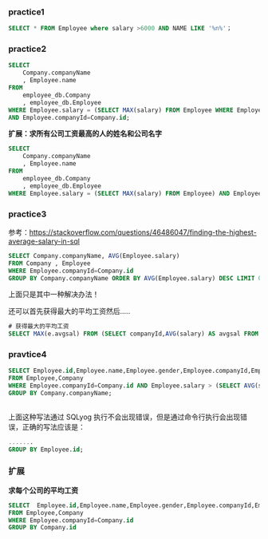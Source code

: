 ### practice1

```sql
SELECT * FROM Employee where salary >6000 AND NAME LIKE '%n%'；
```

### practice2

```sql
SELECT
    Company.companyName
    , Employee.name
FROM
    employee_db.Company
    , employee_db.Employee
WHERE Employee.salary = (SELECT MAX(salary) FROM Employee WHERE Employee.companyId=Company.id) 
AND Employee.companyId=Company.id;
```

**扩展：求所有公司工资最高的人的姓名和公司名字**

```sql
SELECT
    Company.companyName
    , Employee.name
FROM
    employee_db.Company
    , employee_db.Employee
WHERE Employee.salary = (SELECT MAX(salary) FROM Employee) AND Employee.companyId=Company.id;
```

### practice3

参考：<https://stackoverflow.com/questions/46486047/finding-the-highest-average-salary-in-sql>

```sql
SELECT Company.companyName, AVG(Employee.salary)
FROM Company , Employee
WHERE Employee.companyId=Company.id
GROUP BY Company.companyName ORDER BY AVG(Employee.salary) DESC LIMIT 0,1;
```

上面只是其中一种解决办法！

还可以首先获得最大的平均工资然后.....

```sql
# 获得最大的平均工资
SELECT MAX(e.avgsal) FROM (SELECT companyId,AVG(salary) AS avgsal FROM Employee GROUP BY companyId) e
```

### pravtice4

```sql
SELECT Employee.id,Employee.name,Employee.gender,Employee.companyId,Employee.salary,Company.companyName,AVG(Employee.salary) 
FROM Employee,Company 
WHERE Employee.companyId=Company.id AND Employee.salary > (SELECT AVG(salary) FROM Employee WHERE Employee.companyId=Company.id)
GROUP BY Company.companyName;
 
```

上面这种写法通过 SQLyog 执行不会出现错误，但是通过命令行执行会出现错误，正确的写法应该是：

```sql
.......
GROUP BY Employee.id;
```

### 扩展

**求每个公司的平均工资**

```sql
SELECT  Employee.id,Employee.name,Employee.gender,Employee.companyId,Employee.salary,Company.companyName,AVG(Employee.salary) 
FROM Employee,Company 
WHERE Employee.companyId=Company.id
GROUP BY Company.id
```

